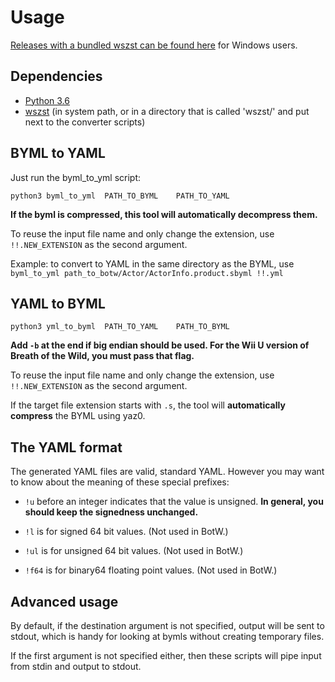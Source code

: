 # Usage

[Releases with a bundled wszst can be found here](https://github.com/leoetlino/byml-v2/releases) for Windows users.

## Dependencies

- [Python 3.6](https://www.python.org/downloads/release/python-360/)
- [wszst](https://szs.wiimm.de/download.html#os-cygwin) (in system path, or in a directory that is called 'wszst/' and put next to the converter scripts)

## BYML to YAML

Just run the byml_to_yml script:

```shell
python3 byml_to_yml  PATH_TO_BYML    PATH_TO_YAML
```

**If the byml is compressed, this tool will automatically decompress them.**

To reuse the input file name and only change the extension, use `!!.NEW_EXTENSION` as the second argument.

Example: to convert to YAML in the same directory as the BYML, use `byml_to_yml path_to_botw/Actor/ActorInfo.product.sbyml !!.yml`

## YAML to BYML

```shell
python3 yml_to_byml  PATH_TO_YAML    PATH_TO_BYML
```

**Add `-b` at the end if big endian should be used. For the Wii U version of Breath of the Wild,
you must pass that flag.**

To reuse the input file name and only change the extension, use `!!.NEW_EXTENSION` as the second argument.

If the target file extension starts with `.s`, the tool will **automatically compress**
the BYML using yaz0.

## The YAML format

The generated YAML files are valid, standard YAML.
However you may want to know about the meaning of these special prefixes:

* `!u` before an integer indicates that the value is unsigned. **In general, you should keep
the signedness unchanged.**

* `!l` is for signed 64 bit values. (Not used in BotW.)
* `!ul` is for unsigned 64 bit values. (Not used in BotW.)
* `!f64` is for binary64 floating point values. (Not used in BotW.)

## Advanced usage

By default, if the destination argument is not specified, output will be sent to stdout,
which is handy for looking at bymls without creating temporary files.

If the first argument is not specified either, then these scripts will pipe input from stdin
and output to stdout.

